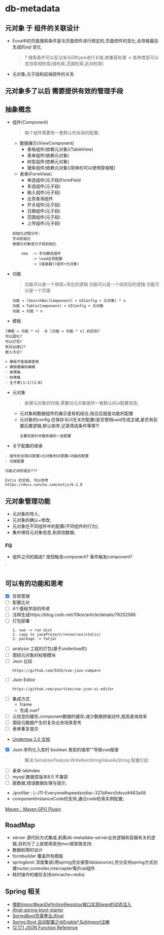# db-metadata

## 元对象 于 组件的关联设计

- Eova中的页面搜索条件是与页面控件进行绑定的,页面控件的变化,会导致最后生成的sql 变化 
    > ? 搜索条件可以反过来与DBtype进行关联,做兼容处理 -> 各种类型可以支持常规检索(值检索,范围检索,区间检索)
- 元对象,元子段和前端控件的关系
    > 
    
## 元对象多了以后 需要提供有效的管理手段

## 抽象概念

- 组件(Component)
    > 每个组件需要有一套默认的全局的配置;
    - 数据展示(ViewComponent)
        - 表格组件(依赖元对象)(TableView)
        - 表单组件(依赖元对象)
        - 树型组件(依赖元对象)
        - 搜索组件(依赖元对象)(简单的可以使用穿梭框)
    - 表单(FormView)
        - 单选组件(元子段)FormField
        - 多选组件(元子段)
        - 输入组件(元子段)
        - 业务查询组件
        - 开关组件(元子段)
        - 日期组件(元子段)
        - 范围组件(元子段)
        - 上传组件(元子段)
    
    ```
    初始化过程分开:
    手动初始化
    根据元对象或元子段初始化
    
        new  -> 手动静态组件
             -> load全局配置
             -> [组装器](组件+元对象)
    ```
    
- 功能
    > 功能可以是一个按钮+背后的逻辑
    > 功能可以是一个纯背后的逻辑
    > 功能可以是一个页面
    ```
    功能 = (SearchBar(Component) + UIConfig + 元对象) * n
    功能 = Table(Component) + UIConfig + 元对象
    功能 = 功能 * n
    ```
- 模板
```
[模板 = 功能 * n]  与 [功能 = 功能 * n] 的区别?
可以固化?
可以打包?
有后台接口?
嵌入方式?
```
    > 模板不能直接使用
    > 模板硬编码编辑
    - 单表格
    - 树表格
    - 主子表(1:1)(1:N)
- 元对象
    > 新建元对象的时候,需要对元对象提供一套默认的ui配置信息;
    - 元对象和数据组件的展示是有机结合,结合后就是功能的配置
    - 元对象的config 应保存与UI无关的配置(是否使用uuid生成主键,是否有前置后置逻辑,默认排序,记录筛选条件等等?)
        ```
        主要存放针对服务端的一些配置
        ```
- 关于配置的继承

```
- 组件的全局UI配置<元对象的UI配置<功能的配置
- 功能配置

功能之间的组合???
```

```
Extjs 的文档, 可以参考
https://docs.sencha.com/extjs/6.2.0
```


## 元对象管理功能

- 元对象的导入;
- 元对象的确认+修改;
- 元对象在不同组件中的配置(不同组件的行为);
- 集中保存元对象信息,和其他数据;

###  FQ

- 组件之间的路由? 按钮触发component? 事件触发component?


`
## 可以有的功能和思考

- [x] 异常管理
- [ ] 配置比对
- [ ] 4个基础字段的传递
- [ ] 注释生成https://blog.csdn.net/10km/article/details/78252586
- [ ] 打包部署
    ```
    1. vue -> run dist
    2. copy to javaProject/resources/static/
    3. package -> fatjar
    ```
- [ ] analysis 工程的打包(基于undertow的)
- [ ] 围绕元对象的权限模块
- [ ] Json 比较
    ```
    https://github.com/5SSS/vue-json-compare
    ```
- [ ] Json Editor
    ```
    https://github.com/yourtion/vue-json-ui-editor
    ```
- [ ] 集成方式 
    - frame
    - 生成.vue?
- [ ] 元信息的缓存,component数据的缓存,减少数据拼装动作,提高查询效率 
- [ ] 围绕元数据产生的复杂业务场景思考
- [ ] 表单重复提交
- [Undertow 2.0 文档](http://undertow.io/undertow-docs/undertow-docs-2.0.0/index.html#bootstrapping-undertow)
- [x] Json 序列化入库时 boolean 类型的值带""导致vue报错
    > 解决:SerializerFeature.WriteNonStringValueAsString 配置引起
- [ ] 表单 tabIndex
- [ ] mysql 数据库版本8.0 不兼容
- [ ] 脏数据,错误数据处理与提示;
- Jprofiler : L-J11-Everyone#speedzodiac-327a9wrs5dxvz#463a59
- componentInstanceCode的支持,通过code检索实例配置; 

[Maven：Maven GPG Plugin](https://blog.csdn.net/en_joker/article/details/84140033)

## RoadMap
- server 源代码方式集成,剥离db-metadata-server业务逻辑和容器有关的逻辑,目的为了上层使用其他mvc框架做支持;
- 数据权限的设计
- formbuilder 覆盖所有模板
- springboot 深度集成(用spring完全接管datasource),充分支持spring方式创建router,controller,intercepter等jfinal组件
- 耗时操作的缓存支持(ehcache+redis)



## Spring 相关
- [借助ImportBeanDefinitionRegistrar接口实现bean的动态注入](https://www.jianshu.com/p/2b993ced6a4c)
- [jfinal-spring-boot-starter](https://github.com/ArtIsLong/jfinal-spring-boot-starter)
- [SpringBoot完美整合Jfinal](https://www.jianshu.com/p/e7c1d069a78f)
- [Spring Boot 自动配置之@Enable*与@Import注解](https://www.jianshu.com/p/5710cb6711d8)
- [12.17.1 JSON Function Reference](https://dev.mysql.com/doc/refman/5.7/en/json-function-reference.html)